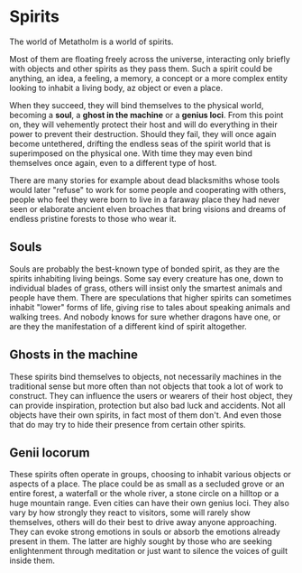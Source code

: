 # Spirits

The world of Metatholm is a world of spirits.

Most of them are floating freely across the universe, interacting only briefly with objects and other spirits as they pass them. Such a spirit could be anything, an idea, a feeling, a memory, a concept or a more complex entity looking to inhabit a living body, az object or even a place. 

When they succeed, they will bind themselves to the physical world, becoming a **soul**, a **ghost in the machine** or a **genius loci**. From this point on, they will vehemently protect their host and will do everything in their power to prevent their destruction. Should they fail, they will once again become untethered, drifting the endless seas of the spirit world that is superimposed on the physical one. With time they may even bind themselves once again, even to a different type of host.

There are many stories for example about dead blacksmiths whose tools would later "refuse" to work for some people and cooperating with others, people who feel they were born to live in a faraway place they had never seen or elaborate ancient elven broaches that bring visions and dreams of endless pristine forests to those who wear it.

## Souls

Souls are probably the best-known type of bonded spirit, as they are the spirits inhabiting living beings. Some say every creature has one, down to individual blades of grass, others will insist only the smartest animals and people have them. There are speculations that higher spirits can sometimes inhabit "lower" forms of life, giving rise to tales about speaking animals and walking trees. And nobody knows for sure whether dragons have one, or are they the manifestation of a different kind of spirit altogether.

## Ghosts in the machine

These spirits bind themselves to objects, not necessarily machines in the traditional sense but more often than not objects that took a lot of work to construct. They can influence the users or wearers of their host object, they can provide inspiration, protection but also bad luck and accidents. Not all objects have their own spirits, in fact most of them don't. And even those that do may try to hide their presence from certain other spirits.

## Genii locorum

These spirits often operate in groups, choosing to inhabit various objects or aspects of a place. The place could be as small as a secluded grove or an entire forest, a waterfall or the whole river, a stone circle on a hilltop or a huge mountain range. Even cities can have their own genius loci. They also vary by how strongly they react to visitors, some will rarely show themselves, others will do their best to drive away anyone approaching. They can evoke strong emotions in souls or absorb the emotions already present in them. The latter are highly sought by those who are seeking enlightenment through meditation or just want to silence the voices of guilt inside them.

